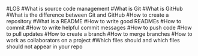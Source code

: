 #LOS
#What is source code management
#What is Git
#What is GitHub
#What is the difference between Git and GitHub
#How to create a repository
#What is a README
#How to write good READMEs
#How to commit
#How to write helpful commit messages
#How to push code
#How to pull updates
#How to create a branch
#How to merge branches
#How to work as collaborators on a project
#Which files should and which files should not appear in your repo